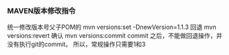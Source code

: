 ### MAVEN版本修改指令
统一修改版本号父子POM的
mvn versions:set -DnewVersion=1.1.3
回退
mvn versions:revert
确认
mvn versions:commit
commit 之后，不能做回退操作，并没有执行git的commit。 所以，常规操作只需要1和3

